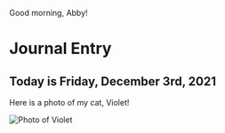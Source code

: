 Good morning, Abby!

# Journal Entry

## Today is Friday, December 3rd, 2021

Here is a photo of my cat, Violet!

![Photo of Violet](/Users/abbyhenry/Desktop/CDL/cdl-journals/assets/violet-image.jpeg "Photo of Violet")


